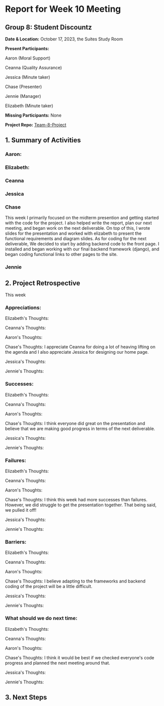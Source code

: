 # Report for Week 10 Meeting

## Group 8: Student Discountz

**Date & Location:** October 17, 2023, the Suites Study Room

**Present Participants:**

Aaron (Moral Support)

Ceanna (Quality Assurance)

Jessica (Minute taker)

Chase (Presenter)

Jennie (Manager)

Elizabeth (Minute taker)

**Missing Participants:** None 

**Project Repo:** [Team-8-Project](https://github.com/aaronr7734/team-8-project "Our Repository")



## 1. Summary of Activities

### **Aaron**:


### **Elizabeth**:


### **Ceanna**


### **Jessica**


### **Chase**

This week I primarily focused on the midterm presention and getting started with the code for the project. I also helped write the report, plan our next meeting, and began work on the next deliverable. On top of this, I wrote slides for the presentation and worked with elizabeth to present the functional requirements and diagram slides. As for coding for the next deliverable, We decided to start by adding backend code to the front page. I installed and began working with our final backend framework (django), and began coding functional links to other pages to the site.

### **Jennie**


## 2. Project Retrospective

This week 

### **Appreciations**: 

   Elizabeth's Thoughts: 

   
   Ceanna's Thoughts: 

   
   Aaron's Thoughts: 

   
   Chase's Thoughts: I appreciate Ceanna for doing a lot of heaving lifting on the agenda and I also appreciate Jessica for designing our home page.
   
   
   Jessica's Thoughts: 
   
   
   Jennie's Thoughts: 


### **Successes**: 

   Elizabeth's Thoughts: 

   
   Ceanna's Thoughts: 

   
   Aaron's Thoughts: 

   
   Chase's Thoughts: I think everyone did great on the presentation and believe that we are making good progress in terms of the next deliverable.

   
   Jessica's Thoughts: 

   
   Jennie's Thoughts: 


### **Failures**: 

   Elizabeth's Thoughts: 

   
   Ceanna's Thoughts: 

   
   Aaron's Thoughts: 

   
   Chase's Thoughts: I think this week had more successes than failures. However, we did struggle to get the presentation together. That being said, we pulled it off!

   
   Jessica's Thoughts: 

   
   Jennie's Thoughts:


### **Barriers**: 

   Elizabeth's Thoughts: 

   
   Ceanna's Thoughts: 

   
   Aaron's Thoughts: 
   
   
   Chase's Thoughts: I believe adapting to the frameworks and backend coding of the project will be a little difficult.
   
   
   Jessica's Thoughts: 

   
   Jennie's Thoughts: 

   
### **What should we do next time**: 

   Elizabeth's Thoughts: 

   
   Ceanna's Thoughts: 

   
   Aaron's Thoughts:

   
   Chase's Thoughts: I think it would be best if we checked everyone's code progress and planned the next meeting around that.
   
   
   Jessica's Thoughts: 

   
   Jennie's Thoughts: 
   
   
## 3. Next Steps

